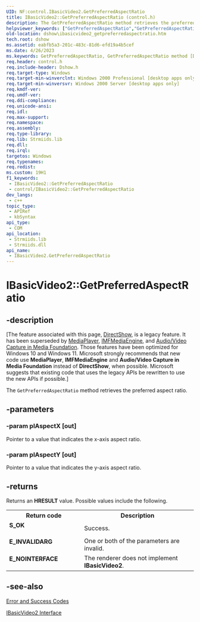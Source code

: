 ```yaml
---
UID: NF:control.IBasicVideo2.GetPreferredAspectRatio
title: IBasicVideo2::GetPreferredAspectRatio (control.h)
description: The GetPreferredAspectRatio method retrieves the preferred aspect ratio.
helpviewer_keywords: ["GetPreferredAspectRatio","GetPreferredAspectRatio method [DirectShow]","GetPreferredAspectRatio method [DirectShow]","IBasicVideo2 interface","IBasicVideo2 interface [DirectShow]","GetPreferredAspectRatio method","IBasicVideo2.GetPreferredAspectRatio","IBasicVideo2::GetPreferredAspectRatio","IBasicVideo2GetPreferredAspectRatio","control/IBasicVideo2::GetPreferredAspectRatio","dshow.ibasicvideo2_getpreferredaspectratio"]
old-location: dshow\ibasicvideo2_getpreferredaspectratio.htm
tech.root: dshow
ms.assetid: eabfb5a3-201c-483c-81d6-efd19a4b5cef
ms.date: 4/26/2023
ms.keywords: GetPreferredAspectRatio, GetPreferredAspectRatio method [DirectShow], GetPreferredAspectRatio method [DirectShow],IBasicVideo2 interface, IBasicVideo2 interface [DirectShow],GetPreferredAspectRatio method, IBasicVideo2.GetPreferredAspectRatio, IBasicVideo2::GetPreferredAspectRatio, IBasicVideo2GetPreferredAspectRatio, control/IBasicVideo2::GetPreferredAspectRatio, dshow.ibasicvideo2_getpreferredaspectratio
req.header: control.h
req.include-header: Dshow.h
req.target-type: Windows
req.target-min-winverclnt: Windows 2000 Professional [desktop apps only]
req.target-min-winversvr: Windows 2000 Server [desktop apps only]
req.kmdf-ver: 
req.umdf-ver: 
req.ddi-compliance: 
req.unicode-ansi: 
req.idl: 
req.max-support: 
req.namespace: 
req.assembly: 
req.type-library: 
req.lib: Strmiids.lib
req.dll: 
req.irql: 
targetos: Windows
req.typenames: 
req.redist: 
ms.custom: 19H1
f1_keywords:
 - IBasicVideo2::GetPreferredAspectRatio
 - control/IBasicVideo2::GetPreferredAspectRatio
dev_langs:
 - c++
topic_type:
 - APIRef
 - kbSyntax
api_type:
 - COM
api_location:
 - Strmiids.lib
 - Strmiids.dll
api_name:
 - IBasicVideo2.GetPreferredAspectRatio
---
```


# IBasicVideo2::GetPreferredAspectRatio


## -description

\[The feature associated with this page, [DirectShow](/windows/win32/directshow/directshow), is a legacy feature. It has been superseded by [MediaPlayer](/uwp/api/Windows.Media.Playback.MediaPlayer), [IMFMediaEngine](/windows/win32/api/mfmediaengine/nn-mfmediaengine-imfmediaengine), and [Audio/Video Capture in Media Foundation](windows/win32/medfound/audio-video-capture-in-media-foundation). Those features have been optimized for Windows 10 and Windows 11. Microsoft strongly recommends that new code use **MediaPlayer**, **IMFMediaEngine** and **Audio/Video Capture in Media Foundation** instead of **DirectShow**, when possible. Microsoft suggests that existing code that uses the legacy APIs be rewritten to use the new APIs if possible.\]

The <code>GetPreferredAspectRatio</code> method retrieves the preferred aspect ratio.

## -parameters

### -param plAspectX [out]

Pointer to a value that indicates the x-axis aspect ratio.

### -param plAspectY [out]

Pointer to a value that indicates the y-axis aspect ratio.

## -returns

Returns an <b>HRESULT</b> value. Possible values include the following.

<table>
<tr>
<th>Return code</th>
<th>Description</th>
</tr>
<tr>
<td width="40%">
<dl>
<dt><b>S_OK</b></dt>
</dl>
</td>
<td width="60%">
Success.

</td>
</tr>
<tr>
<td width="40%">
<dl>
<dt><b>E_INVALIDARG</b></dt>
</dl>
</td>
<td width="60%">
One or both of the parameters are invalid.

</td>
</tr>
<tr>
<td width="40%">
<dl>
<dt><b>E_NOINTERFACE</b></dt>
</dl>
</td>
<td width="60%">
The renderer does not implement <b>IBasicVideo2</b>.

</td>
</tr>
</table>

## -see-also

<a href="/windows/desktop/DirectShow/error-and-success-codes">Error and Success Codes</a>



<a href="/windows/desktop/api/control/nn-control-ibasicvideo2">IBasicVideo2 Interface</a>